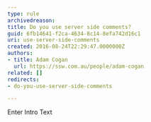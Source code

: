 ```yaml
---
type: rule
archivedreason: 
title: Do you use server side comments?
guid: 6fb14641-f2ca-4634-8c14-8efa742d16c1
uri: use-server-side-comments
created: 2016-08-24T22:29:47.0000000Z
authors:
- title: Adam Cogan
  url: https://ssw.com.au/people/adam-cogan
related: []
redirects:
- do-you-use-server-side-comments

---
```



Enter Intro Text
<br><excerpt class='endintro'></excerpt><br>




